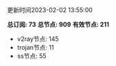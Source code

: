 更新时间2023-02-02 13:55:00

**总订阅: 73**
**总节点: 909**
**有效节点: 211**
- v2ray节点: 145
- trojan节点: 11
- ss节点: 55
